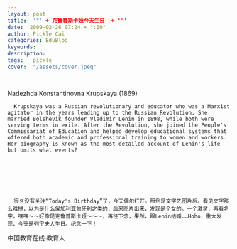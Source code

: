 ```yaml
---
layout: post  
title:  '"' + 克鲁普斯卡娅今天生日  + '"'
date:  2009-02-26 07:24 + ":00" 
author: Pickle Cai  
categories: EduBlog  
keywords: 
description:   
tags:	pickle   
cover:  "/assets/cover.jpeg"  

---  
```

    
 

Nadezhda Konstantinovna Krupskaya (1869)



      Krupskaya was a Russian revolutionary and educator who was a Marxist agitator in the years leading up to the Russian Revolution. She married Bolshevik founder Vladimir Lenin in 1898, while both were serving terms in exile. After the Revolution, she joined the People's Commissariat of Education and helped develop educational systems that offered both academic and professional training to women and workers. Her biography is known as the most detailed account of Lenin's life but omits what events? 



 



      很久没有关注“Today's Birthday”了，今天偶尔打开。照例是文字先图片后。看见文字那么难拼，以为是什么保加利亚匈牙利之类的，后来图片出来，发现是个女的。一个激灵，再看名字，嘿嘿～～好像是克鲁普斯卡娅～～～，再往下念，果然，跟Lenin结婚……Hoho，重大发现，今天是列宁夫人生日。纪念一下！



		    
 中国教育在线·教育人

